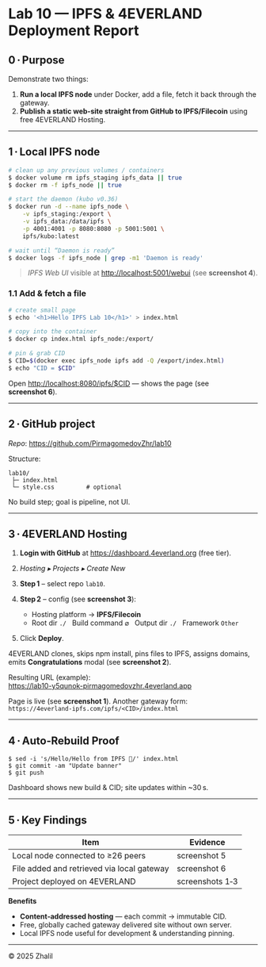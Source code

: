 
# Lab 10 — IPFS & 4EVERLAND Deployment Report

## 0 · Purpose

Demonstrate two things:

1. **Run a local IPFS node** under Docker, add a file, fetch it back through the gateway.  
2. **Publish a static web‑site straight from GitHub to IPFS/Filecoin** using free 4EVERLAND Hosting.

---

## 1 · Local IPFS node

```bash
# clean up any previous volumes / containers
$ docker volume rm ipfs_staging ipfs_data || true
$ docker rm -f ipfs_node || true

# start the daemon (kubo v0.36)
$ docker run -d --name ipfs_node \
    -v ipfs_staging:/export \
    -v ipfs_data:/data/ipfs \
    -p 4001:4001 -p 8080:8080 -p 5001:5001 \
    ipfs/kubo:latest

# wait until “Daemon is ready”
$ docker logs -f ipfs_node | grep -m1 'Daemon is ready'
```

> *IPFS Web UI* visible at <http://localhost:5001/webui> (see **screenshot 4**).

### 1.1 Add & fetch a file

```bash
# create small page
$ echo '<h1>Hello IPFS Lab 10</h1>' > index.html

# copy into the container
$ docker cp index.html ipfs_node:/export/

# pin & grab CID
$ CID=$(docker exec ipfs_node ipfs add -Q /export/index.html)
$ echo "CID = $CID"
```

Open <http://localhost:8080/ipfs/$CID> — shows the page (see **screenshot 6**).

---

## 2 · GitHub project

*Repo*: <https://github.com/PirmagomedovZhr/lab10>

Structure:

```
lab10/
 ├─ index.html
 └─ style.css         # optional
```

No build step; goal is pipeline, not UI.

---

## 3 · 4EVERLAND Hosting

1. **Login with GitHub** at <https://dashboard.4everland.org> (free tier).  
2. *Hosting ▸ Projects ▸ Create New*  
3. **Step 1** – select repo `lab10`.  
4. **Step 2** – config (see **screenshot 3**):

   * Hosting platform → **IPFS/Filecoin**  
   * Root dir `./`   Build command ⌀   Output dir `./`   Framework `Other`

5. Click **Deploy**.

4EVERLAND clones, skips npm install, pins files to IPFS, assigns domains, emits **Congratulations** modal (see **screenshot 2**).

Resulting URL (example):  
<https://lab10-y5qunok-pirmagomedovzhr.4everland.app>

Page is live (see **screenshot 1**). Another gateway form:  
`https://4everland-ipfs.com/ipfs/<CID>/index.html`

---

## 4 · Auto‑Rebuild Proof

```
$ sed -i 's/Hello/Hello from IPFS 🚀/' index.html
$ git commit -am "Update banner"
$ git push
```

Dashboard shows new build & CID; site updates within ~30 s.

---

## 5 · Key Findings

| Item | Evidence |
| ---- | -------- |
| Local node connected to ≥26 peers | screenshot 5 |
| File added and retrieved via local gateway | screenshot 6 |
| Project deployed on 4EVERLAND | screenshots 1‑3 |

**Benefits**

* **Content‑addressed hosting** — each commit → immutable CID.  
* Free, globally cached gateway delivered site without own server.  
* Local IPFS node useful for development & understanding pinning.

---  
© 2025 Zhalil  

